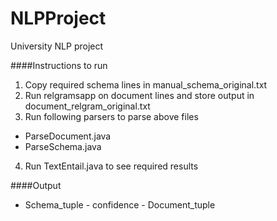 # NLPProject

University NLP project

####Instructions to run
1. Copy required schema lines in manual_schema_original.txt
2. Run relgramsapp on document lines and store output in document_relgram_original.txt
3. Run following parsers to parse above files
  - ParseDocument.java
  - ParseSchema.java
4. Run TextEntail.java to see required results

####Output
- Schema_tuple - confidence - Document_tuple


